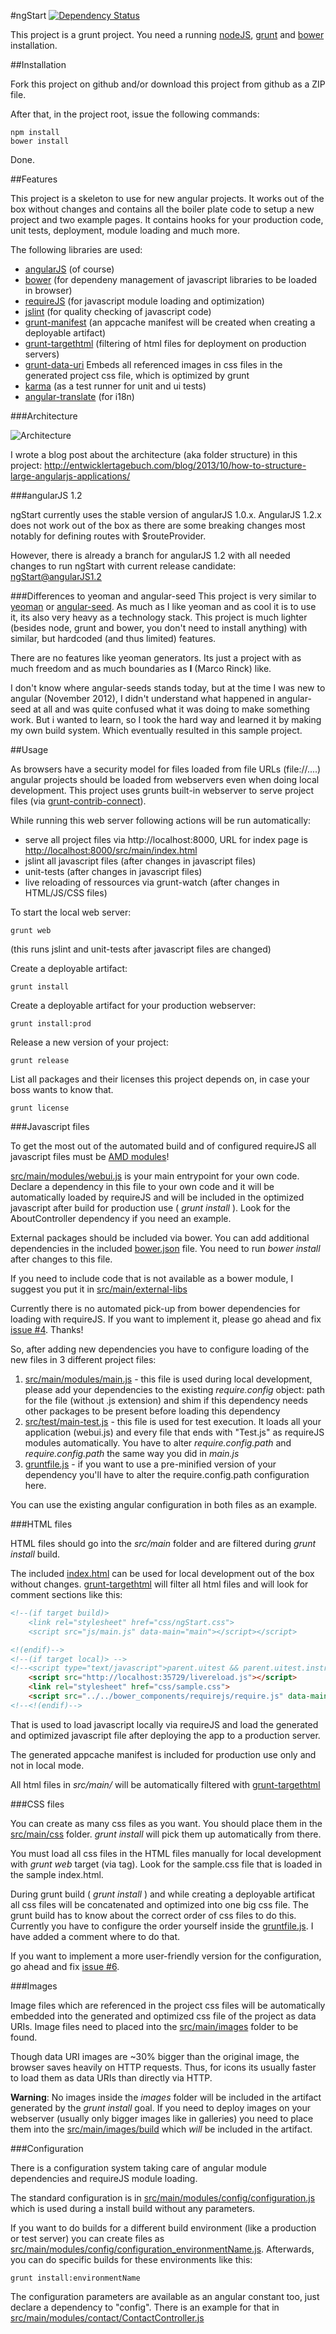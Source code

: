 #ngStart [![Dependency Status](https://gemnasium.com/marcorinck/ngStart.png)](https://gemnasium.com/marcorinck/ngStart)

This project is a grunt project. You need a running [nodeJS](http://nodejs.org/), [grunt](http://gruntjs.com/) and
[bower](https://github.com/bower/bower) installation.

##Installation

Fork this project on github and/or download this project from github as a ZIP file.

After that, in the project root, issue the following commands:

	npm install
	bower install

Done.

##Features

This project is a skeleton to use for new angular projects. It works out of the box without changes and contains
all the boiler plate code to setup a new project and two example pages. It contains hooks for your production code, 
unit tests, deployment, module loading and much more.

The following libraries are used:

* [angularJS](http://angularjs.org/) (of course)
* [bower](https://github.com/bower/bower) (for dependeny management of javascript libraries to be loaded in browser)
* [requireJS](http://requirejs.org/) (for javascript module loading and optimization)
* [jslint](http://www.jslint.com/) (for quality checking of javascript code)
* [grunt-manifest](https://github.com/gunta/grunt-manifest) (an appcache manifest will be created when creating a deployable artifact)
* [grunt-targethtml](https://github.com/changer/grunt-targethtml) (filtering of html files for deployment on production servers)
* [grunt-data-uri](https://github.com/ahomu/grunt-data-uri) Embeds all referenced images in css files in the generated project css file, which is optimized by grunt
* [karma](http://karma-runner.github.io/) (as a test runner for unit and ui tests)
* [angular-translate](https://github.com/PascalPrecht/angular-translate) (for i18n)
 
###Architecture

![Architecture](http://entwicklertagebuch.com/blog/wp-content/uploads/2013/10/modules-300x225.jpg)

I wrote a blog post about the architecture (aka folder structure) in this project: http://entwicklertagebuch.com/blog/2013/10/how-to-structure-large-angularjs-applications/

###angularJS 1.2

ngStart currently uses the stable version of angularJS 1.0.x. AngularJS 1.2.x does not work out of the box as there are some breaking changes most notably for defining routes with $routeProvider. 

However, there is already a branch for angularJS 1.2 with all needed changes to run ngStart with current release candidate: [ngStart@angularJS1.2](https://github.com/marcorinck/ngStart/tree/angular1.2)

###Differences to yeoman and angular-seed
This project is very similar to [yeoman](http://yeoman.io/) or [angular-seed](https://github.com/angular/angular-seed).
As much as I like yeoman and as cool it is to use it, its also very heavy as a technology stack. This project is much
lighter (besides node, grunt and bower, you don't need to install anything) with similar, but hardcoded
(and thus limited) features.

There are no features like yeoman generators. Its just a project with as much freedom and as much boundaries as
**I** (Marco Rinck) like.

I don't know where angular-seeds stands today, but at the time I was new to angular (November 2012), I didn't understand
what happened in angular-seed at all and was quite confused what it was doing to make something work. But i wanted to learn,
so I took the hard way and learned it by making my own build system. Which eventually resulted in this sample project.

##Usage

As browsers have a security model for files loaded from file URLs (file://....) angular projects should be loaded
from webservers even when doing local development. This project uses grunts built-in webserver to serve project files
(via [grunt-contrib-connect](https://github.com/gruntjs/grunt-contrib-connect)).

While running this web server following actions will be run automatically:

* serve all project files via http://localhost:8000, URL for index page is [http://localhost:8000/src/main/index.html](http://localhost:8000/src/main/index.html)
* jslint all javascript files (after changes in javascript files)
* unit-tests (after changes in javascript files)
* live reloading of ressources via grunt-watch (after changes in HTML/JS/CSS files)

To start the local web server:

	grunt web

(this runs jslint and unit-tests after javascript files are changed)

Create a deployable artifact:

	grunt install

Create a deployable artifact for your production webserver:

	grunt install:prod

Release a new version of your project:

	grunt release

List all packages and their licenses this project depends on, in case your boss wants to know that.

 	grunt license

###Javascript files

To get the most out of the automated build and of configured requireJS all javascript files must be
[AMD modules](http://wiki.commonjs.org/wiki/Modules/AsynchronousDefinition)!

[src/main/modules/webui.js](src/main/modules/webui.js) is your main entrypoint for your own code. Declare a dependency in this file
to your own code and it will be automatically loaded by requireJS and will be included in the optimized javascript after
build for production use ( *grunt install* ). Look for the AboutController dependency if you need an example.

External packages should be included via bower. You can add additional dependencies in the included [bower.json](bower.json)
file. You need to run *bower install* after changes to this file.

If you need to include code that is not available as a bower module, I suggest you put it in
[src/main/external-libs](src/main/external-libs)

Currently there is no automated pick-up from bower dependencies for loading with requireJS. If you want to implement it,
please go ahead and fix [issue #4](https://github.com/marcorinck/ngStart/issues/4). Thanks!

So, after adding new dependencies you have to configure loading of the new files in 3 different project files:

1. [src/main/modules/main.js](src/main/modules/main.js) - this file is used during local development, please add your dependencies
to the existing *require.config* object: path for the file (without .js extension) and shim if this dependency needs other
packages to be present before loading this dependency
2. [src/test/main-test.js](src/test/main-test.js) - this file is used for test execution. It loads all your application (webui.js)
and every file that ends with "Test.js" as requireJS modules automatically. You have to alter *require.config.path* and
*require.config.path* the same way you did in *main.js*
3. [gruntfile.js](gruntfile.js) - if you want to use a pre-minified version of your dependency you'll have to alter the
require.config.path configuration here.

You can use the existing angular configuration in both files as an example.

###HTML files

HTML files should go into the *src/main* folder and are filtered during *grunt install* build.

The included [index.html](index.html) can be used for local development out of the box without changes.
[grunt-targethtml](https://github.com/changer/grunt-targethtml) will filter all html files and will look for comment
sections like this:

````html
<!--(if target build)>
	<link rel="stylesheet" href="css/ngStart.css">
	<script src="js/main.js" data-main="main"></script></script>

<!(endif)-->
<!--(if target local)> -->
<!--<script type="text/javascript">parent.uitest && parent.uitest.instrument(window);</script>-->
	<script src="http://localhost:35729/livereload.js"></script>
	<link rel="stylesheet" href="css/sample.css">
	<script src="../../bower_components/requirejs/require.js" data-main="js/main"></script>
<!--<!(endif)-->
````

That is used to load javascript locally via requireJS and load the generated and optimized javascript file after
deploying the app to a production server.

The generated appcache manifest is included for production use only and not in local mode.

All html files in *src/main/* will be automatically filtered with [grunt-targethtml](https://github.com/changer/grunt-targethtml)

###CSS files

You can create as many css files as you want. You should place them in the [src/main/css](src/main/css/) folder.
*grunt install* will pick them up automatically from there.

You must load all css files in the HTML files manually for local development with *grunt web* target (via <link> tag).
Look for the sample.css file that is loaded in the sample index.html.

During grunt build ( *grunt install* ) and while creating a deployable artificat all css files will be concatenated and optimized
into one big css file. The grunt build has to know about the correct order of css files to do this. Currently you have
to configure the order yourself inside the [gruntfile.js](gruntfile.js). I have added a comment where to do that.

If you want to implement a more user-friendly version for the configuration, go ahead and fix
[issue #6](https://github.com/marcorinck/ngStart/issues/6).

###Images

Image files which are referenced in the project css files will be automatically embedded into the generated and
optimized css file of the project as data URIs. Image files need to placed into the [src/main/images](src/main/images/)
folder to be found.

Though data URI images are ~30% bigger than the original image, the browser saves heavily on HTTP requests. Thus, for
icons its usually faster to load them as data URIs than directly via HTTP.

**Warning**: No images inside the *images* folder will be included in the artifact generated by the *grunt install* goal.
If you need to deploy images on your webserver (usually only bigger images like in galleries) you need to place them into the
[src/main/images/build](src/main/images/build/) which *will* be included in the artifact.

###Configuration

There is a configuration system taking care of angular module dependencies and requireJS module loading.

The standard configuration is in [src/main/modules/config/configuration.js](src/main/modules/config/configuration.js)
which is used during a install build without any parameters.

If you want to do builds for a different build environment (like a production or test server) you can create files as
[src/main/modules/config/configuration_environmentName.js](src/main/modules/config/configuration_environmentName.js).
Afterwards, you can do specific builds for these environments like this:

	grunt install:environmentName

The configuration parameters are available as an angular constant too, just declare a dependency to "config". There is an
example for that in [src/main/modules/contact/ContactController.js](src/main/modules/contact/ContactController.js)